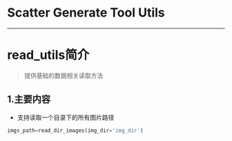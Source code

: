 # Scatter Generate Tool Utils

-----------

# read_utils简介
> 提供基础的数据相关读取方法

## 1.主要内容
- 支持读取一个目录下的所有图片路径
```python
imgs_path=read_dir_images(img_dir='img_dir')
```
